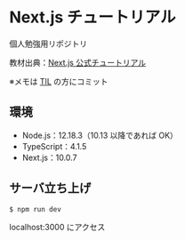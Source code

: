 # Next.js チュートリアル
個人勉強用リポジトリ

教材出典：[Next.js 公式チュートリアル](https://nextjs.org/learn/basics/create-nextjs-app)

※メモは [TIL](https://github.com/h-yoshikawa44/til-engineer/tree/master/JavaScript/Next/memo) の方にコミット

## 環境
- Node.js：12.18.3（10.13 以降であれば OK）
- TypeScript：4.1.5
- Next.js：10.0.7

## サーバ立ち上げ
```
$ npm run dev
```
localhost:3000 にアクセス
